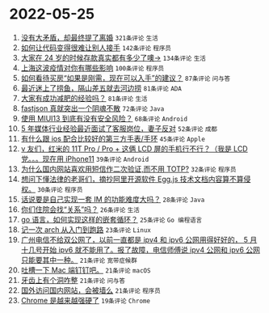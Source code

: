 # 2022-05-25

1. [没有大矛盾，却最终提了离婚](https://www.v2ex.com/t/855163) `321条评论` `生活`
1. [如何让代码变得很难让别人接手](https://www.v2ex.com/t/855110) `142条评论` `程序员`
1. [大家在 24 岁的时候存款真实都有多少了噢->](https://www.v2ex.com/t/855210) `134条评论` `生活`
1. [上海这波疫情对你有哪些影响](https://www.v2ex.com/t/855121) `100条评论` `程序员`
1. [如何看待买房“如果是刚需，现在可以入手”的建议？](https://www.v2ex.com/t/855211) `87条评论` `问与答`
1. [最近迷上了捞鱼，隔山差五就去河边捞](https://www.v2ex.com/t/855114) `81条评论` `ADA`
1. [大家有成功减肥的经验吗？](https://www.v2ex.com/t/855207) `81条评论` `生活`
1. [fastjson 真就突出一个阴魂不散](https://www.v2ex.com/t/855129) `72条评论` `Java`
1. [使用 MIUI13 到底有没有安全风险？](https://www.v2ex.com/t/855229) `68条评论` `Android`
1. [5 年媒体行业经验最近面试了客服岗位，妻子反对](https://www.v2ex.com/t/855175) `52条评论` `成都`
1. [有什么跟 ios 配合比较好的第三方手表/手环](https://www.v2ex.com/t/855104) `45条评论` `Apple`
1. [v 友们，红米的 11T Pro / Pro + 这俩 LCD 屏的手机行不行？（我是 LCD 党。。。现在用 iPhone11](https://www.v2ex.com/t/855194) `39条评论` `Android`
1. [为什么国内网站喜欢用短信作二次验证,而不用 TOTP?](https://www.v2ex.com/t/855271) `32条评论` `程序员`
1. [想问下懂法律的老哥们，摘抄阿里开源软件 Egg.js 技术文档内容算不算侵权。](https://www.v2ex.com/t/855289) `30条评论` `程序员`
1. [话说要是自己实现一套 IM 的功能难度大吗？](https://www.v2ex.com/t/855128) `28条评论` `Java`
1. [你们住院会找“关系”吗？](https://www.v2ex.com/t/855180) `26条评论` `生活`
1. [go 语言，如何实现这样的嵌套循环？](https://www.v2ex.com/t/855279) `25条评论` `Go 编程语言`
1. [记一次 arch 从入门到跑路](https://www.v2ex.com/t/855246) `23条评论` `Linux`
1. [广州电信不给双公网了，以前一直都是 ipv4 和 ipv6 公网用得好好的， 5 月十几号开始 ipv6 就不能用了。报了故障，电信师傅说 ipv4 公网和 ipv6 公网只能要其中一种。](https://www.v2ex.com/t/855242) `21条评论` `宽带症候群`
1. [吐槽一下 Mac 端钉钉吧。](https://www.v2ex.com/t/855240) `21条评论` `macOS`
1. [牙齿上有个洞咋整](https://www.v2ex.com/t/855214) `21条评论` `问与答`
1. [国外访问国内网站，会被墙么](https://www.v2ex.com/t/855123) `21条评论` `程序员`
1. [Chrome 是越来越强硬了](https://www.v2ex.com/t/855310) `19条评论` `Chrome`
